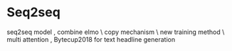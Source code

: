 # Seq2seq
seq2seq model ,  combine elmo \ copy mechanism \ new training method \ multi attention , Bytecup2018 for text headline generation
